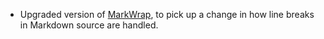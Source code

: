 * Upgraded version of [MarkWrap][], to pick up a change in how line breaks
  in Markdown source are handled.

[MarkWrap]: http://software.clapper.org/markwrap/
